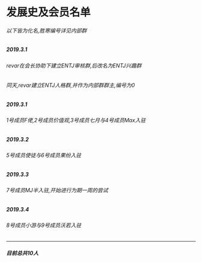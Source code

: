 # 发展史及会员名单
###### 以下皆为化名,胜寒编号详见内部群
##### 2019.3.1 
###### revar在会长协助下建立ENTJ审核群,后改名为ENTJ兴趣群  
###### 同天,revar建立ENTJ人格群,并作为内部群群主,编号为0
##### 2019.3.1
###### 1号成员F佬,2号成员价值观,3号成员七月与4号成员Max入驻
##### 2019.3.2
###### 5号成员使徒与6号成员果纷入驻
##### 2019.3.3
###### 7号成员MJ半入驻,开始进行为期一周的尝试
##### 2019.3.4
###### 8号成员小游与9号成员沃若入驻

------------

##### 目前总共10人
